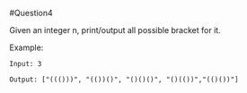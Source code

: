 #Question4 

Given an integer n, print/output all possible bracket for it.

Example:

```
Input: 3

Output: ["((()))", "(())()", "()()()", "()(())","(()())"]
```